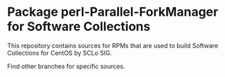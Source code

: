 # Package perl-Parallel-ForkManager for Software Collections

This repository contains sources for RPMs that are used
to build Software Collections for CentOS by SCLo SIG.

Find other branches for specific sources.
